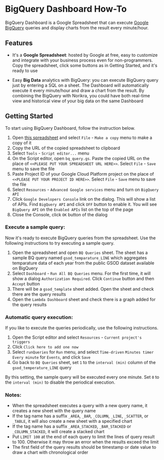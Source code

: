 # BigQuery Dashboard How-To

BigQuery Dashboard is a Google Spreadsheet that can execute [Google BigQuery](https://cloud.google.com/bigquery/) queries and display charts from the result every minute/hour. 

## Features

- It's a **Google Spreadsheet**: hosted by Google at free, easy to customize and integrate with your business process even for non-programmers. Copy the spreadsheet, click some buttons as in Getting Started, and it's ready to use

- Easy **Big Data** analytics with BigQuery: you can execute BigQuery query just by entering a SQL on a sheet. The Dashboard will automatically execute it every minute/hour and draw a chart from the result. By combining the BigQuery with Norikra, you could have both real-time view and historical view of your big data on the same Dashboard

## Getting Started

To start using BigQuery Dashboard, follow the instruction below.

1. Open [this spreadsheet](https://docs.google.com/spreadsheets/d/1Xwk2icyXH2DmVIZC33SAs5bs012ZIt0-goyX0dZZu7s/edit) and select `File` - `Make a copy` menu to make a copy of it
1. Copy the URL of the copied spreadsheet to clipboard
1. Select `Tools` - `Script editor...` menu
1. On the Script editor, open `bq_query.gs`. Paste the copied URL on the place of `<<PLEASE PUT YOUR SPREADSHEET URL HERE>>`. Select `File` - `Save` menu to save the file
1. Paste Project ID of your Google Cloud Platform project on the place of `<<PLEASE PUT YOUR PROJECT ID HERE>>`. Select `File` - `Save` menu to save the file
1. Select `Resources` - `Advanced Google services` menu and turn on `BigQuery API`
1. Click `Google Developers Console` link on the dialog. This will show a list of APIs. Find `BigQuery API` and click `OFF` button to enable it. You will see `BigQuery API` on the `Enabled APIs` list on the top of the page
1. Close the Console, click `OK` button of the dialog

### Execute a sample query:

Now it's ready to execute BigQuery queries from the spreadsheet. Use the following instructions to try executing a sample query.

1. Open the spreadsheet and open `BQ Queries` sheet. The sheet has a sample BQ query named `gsod_temparature_LINE` which aggregates temparature data of each year from the public GSOD dataset available on BigQuery
1. Select `Dashboard` - `Run All BQ Queries` menu. For the first time, it will show a dialog `Authorization Required`. Click `Continue` button and then `Accept` button
1. There will be a `gsod_template` sheet added. Open the sheet and check there are the query results
1. Open the `Lambda Dashboard` sheet and check there is a graph added for the query results

### Automatic query execution:

If you like to execute the queries periodically, use the following instructions.

1. Open the Script editor and select `Resources` - `Current project's triggers`
1. Click `Click here to add one now`
1. Select `runQueries` for `Run` menu, and select `Time-driven` `Minutes timer` `Every minute` for `Events`, and click `Save`
1. Go back to `BQ Queries` sheet, set `1` to the `interval (min)` column of the `gsod_temperature_LINE` query

By this setting, the sample query will be executed every one minute. Set `0` to the `interval (min)` to disable the periodical execution.

### Notes:

- When the spreadsheet executes a query with a new query name, it creates a new sheet with the query name
- If the tag name has a suffix `_AREA`, `_BAR`, `_COLUMN`, `_LINE`, `_SCATTER`, or `_TABLE`, it will also create a new sheet with a specified chart
- If the tag name has a suffix `_AREA_STACKED`, `_BAR_STACKED` or `_COLUMN_STACKED`, it will create a stacked chart
- Put `LIMIT 100` at the end of each query to limit the lines of query result to 100. Otherwise it may throw an error when the results exceed the limit
- The first field of the query results should be timestamp or date value to draw a chart with chronological order

